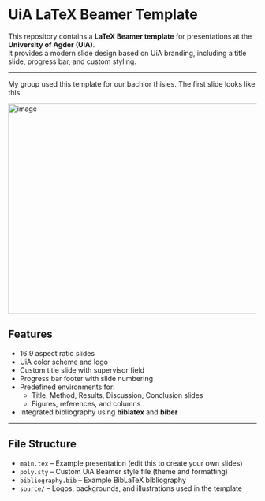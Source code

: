 # UiA LaTeX Beamer Template

This repository contains a **LaTeX Beamer template** for presentations at the **University of Agder (UiA)**.  
It provides a modern slide design based on UiA branding, including a title slide, progress bar, and custom styling.

---

My group used this template for our bachlor thisies. The first slide looks like this

<img width="767" height="427" alt="image" src="https://github.com/user-attachments/assets/5a9d49fc-dd17-404d-8ed6-e42d848ff48a" />


## Features
- 16:9 aspect ratio slides
- UiA color scheme and logo
- Custom title slide with supervisor field
- Progress bar footer with slide numbering
- Predefined environments for:
  - Title, Method, Results, Discussion, Conclusion slides
  - Figures, references, and columns
- Integrated bibliography using **biblatex** and **biber**

---

## File Structure
- `main.tex` – Example presentation (edit this to create your own slides)
- `poly.sty` – Custom UiA Beamer style file (theme and formatting)
- `bibliography.bib` – Example BibLaTeX bibliography
- `source/` – Logos, backgrounds, and illustrations used in the template

